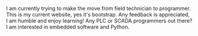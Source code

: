 I am currently trying to make the move from field technician to programmer.  This is my current website, yes it's bootstrap. 
Any feedback is appreciated, I am humble and enjoy learning!
Any PLC or SCADA programmers out there?  I am interested in embedded software and Python.
